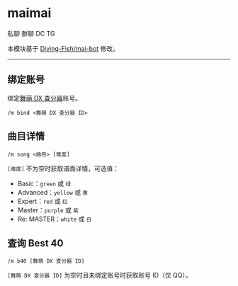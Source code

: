 # maimai
<span class="span-friend">私聊</span>
<span class="span-group">群聊</span>
<span class="span-discord">DC</span>
<span class="span-telegram">TG</span>

本模块基于 [Diving-Fish/mai-bot](https://github.com/Diving-Fish/mai-bot) 修改。

---

## 绑定账号
绑定[舞萌 DX 查分器](https://www.diving-fish.com/maimaidx/prober/)账号。

```
/m bind <舞萌 DX 查分器 ID>
```

## 曲目详情
```
/m song <曲目> [难度]
```
`[难度]` 不为空时获取谱面详情，可选值：
- Basic：`green` 或 `绿`
- Advanced：`yellow` 或 `黄`
- Expert：`red` 或 `红`
- Master：`purple` 或 `紫`
- Re: MASTER：`white` 或 `白`

## 查询 Best 40
```
/m b40 [舞萌 DX 查分器 ID]
```
`[舞萌 DX 查分器 ID]` 为空时且未绑定账号时获取账号 ID（仅 QQ）。